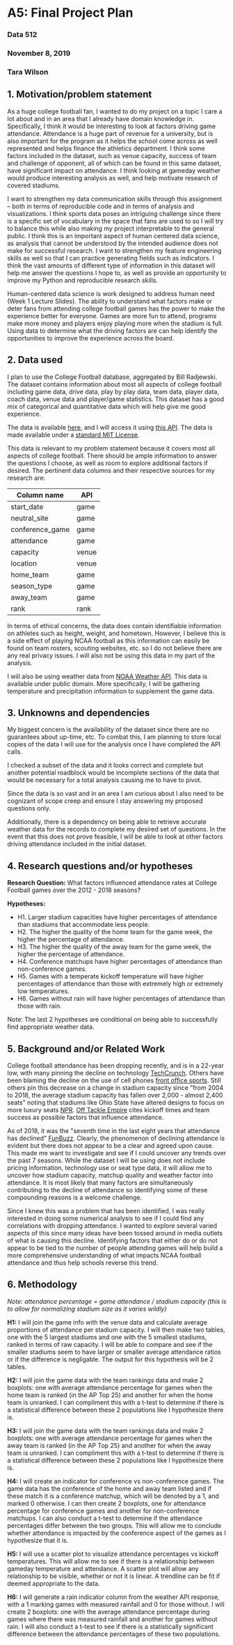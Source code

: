 # A5: Final Project Plan
### Data 512
### November 8, 2019
### Tara Wilson

## 1. Motivation/problem statement

As a huge college football fan, I wanted to do my project on a topic I care a lot about and in an area that I already have domain knowledge in. Specifically, I think it would be interesting to look at factors driving game attendance. Attendance is a huge part of revenue for a university, but is also important for the program as it helps the school come across as well represented and helps finance the athletics department. I think some factors included in the dataset, such as venue capacity, success of team and challenge of opponent, all of which can be found in this same dataset, have significant impact on attendance. I think looking at gameday weather would produce interesting analysis as well, and help motivate research of covered stadiums.

I want to strengthen my data communication skills through this assignment – both in terms of reproducible code and in terms of analysis and visualizations. I think sports data poses an intriguing challenge since there is a specific set of vocabulary in the space that fans are used to so I will try to balance this while also making my project interpretable to the general public. I think this is an important aspect of human centered data science, as analysis that cannot be understood by the intended audience does not make for successful research. I want to strengthen my feature engineering skills as well so that I can practice generating fields such as indicators. I think the vast amounts of different type of information in this dataset will help me answer the questions I hope to, as well as provide an opportunity to improve my Python and reproducible research skills.

Human-centered data science is work designed to address human need (Week 1 Lecture Slides). The ability to understand what factors make or deter fans from attending college football games has the power to make the experience better for everyone. Games are more fun to attend, programs make more money and players enjoy playing more when the stadium is full. Using data to determine what the driving factors are can help identify the opportunities to improve the experience across the board.

## 2. Data used

I plan to use the College Football database, aggregated by Bill Radjewski. The dataset contains information about most all aspects of college football including game data, drive data, play by play data, team data, player data, coach data, venue data and player/game statistics. This dataset has a good mix of categorical and quantitative data which will help give me good experience. 

The data is available [here](https://github.com/BlueSCar/cfb-database), and I will access it using [this API](https://api.collegefootballdata.com/api/docs/?url=/api-docs.json#/). The data is made available under a [standard MIT License](https://github.com/BlueSCar/cfb-database/blob/master/LICENSE).

This data is relevant to my problem statement because it covers most all aspects of college football. There should be ample information to answer the questions I choose, as well as room to explore additional factors if desired. The pertinent data columns and their respective sources for my research are:  

| Column name | API         |
|-------------|-------------|
| start_date  | game |
| neutral_site| game |
| conference_game|game|
| attendance  | game |
| capacity    | venue|
| location    | venue|
| home_team   | game |
| season_type | game |
| away_team   | game |
| rank        | rank |

In terms of ethical concerns, the data does contain identifiable information on athletes such as height, weight, and hometown. However, I believe this is a side effect of playing NCAA football as this information can easily be found on team rosters, scouting websites, etc. so I do not believe there are any real privacy issues. I will also not be using this data in my part of the analysis.

I will also be using weather data from [NOAA Weather API](https://www.noaa.gov/weather). This data is available under public domain. More specifically, I will be gathering temperature and precipitation information to supplement the game data.


## 3. Unknowns and dependencies

My biggest concern is the availability of the dataset since there are no guarantees about up-time, etc. To combat this, I am planning to store local copies of the data I will use for the analysis once I have completed the API calls. 

I checked a subset of the data and it looks correct and complete but another potential roadblock would be incomplete sections of the data that would be necessary for a total analysis causing me to have to pivot. 

Since the data is so vast and in an area I am curious about I also need to be cognizant of scope creep and ensure I stay answering my proposed questions only.

Additionally, there is a dependency on being able to retrieve accurate weather data for the records to complete my desired set of questions. In the event that this does not prove feasible, I will be able to look at other factors driving attendance included in the initial dataset.


## 4. Research questions and/or hypotheses

**Research Question:** What factors influenced attendance rates at College Football games over the 2012 - 2018 seasons?  

**Hypotheses:**
* H1. Larger stadium capacities have higher percentages of attendance than stadiums that accommodate less people.
* H2. The higher the quality of the home team for the game week, the higher the percentage of attendance.
* H3. The higher the quality of the away team for the game week, the higher the percentage of attendance.
* H4. Conference matchups have higher percentages of attendance than non-conference games.
* H5. Games with a temperate kickoff temperature will have higher percentages of attendance than those with extremely high or extremely low temperatures.
* H6. Games without rain will have higher percentages of attendance than those with rain.

Note: The last 2 hypotheses are conditional on being able to successfully find appropriate weather data.

## 5. Background and/or Related Work

College football attendance has been dropping recently, and is in a 22-year low, with many pinning the decline on technology [TechCrunch](https://techcrunch.com/2019/09/08/as-college-football-attendance-slumps-new-ways-to-ticket-may-hold-an-answer/). Others have been blaming the decline on the use of cell phones [front office sports](https://frntofficesport.com/college-football-attendance/). Still others pin this decrease on a change in stadium capacity since "from 2004 to 2018, the average stadium capacity has fallen over 2,000 - almost 2,400 seats" noting that stadiums like Ohio State have altered designs to focus on more luxury seats [NPR](https://www.npr.org/2019/08/24/753962604/attendance-drops-for-college-football). [Off Tackle Empire](https://www.offtackleempire.com/2019/7/24/20707199/millennials-terrible-phones-pat-fitzgerald-college-football-attendance-decline-big-ten-media-days) cites kickoff times and team success as possible factors that influence attendance. 

As of 2018, it was the "seventh time in the last eight years that attendance has declined" [FunBuzz](https://fanbuzz.com/college-football/cfb-attendance-2019/). Clearly, the phenomenon of declining attendance is evident but there does not appear to be a clear and agreed upon cause. This made me want to investigate and see if I could uncover any trends over the past 7 seasons. While the dataset I will be using does not include pricing information, technology use or seat type data, it will allow me to uncover how stadium capacity, matchup quality and weather factor into attendance. It is most likely that many factors are simultaneously contributing to the decline of attendance so identifying some of these compounding reasons is a welcome challenge. 

Since I knew this was a problem that has been identified, I was really interested in doing some numerical analysis to see if I could find any correlations with dropping attendance. I wanted to explore several varied aspects of this since many ideas have been tossed around in media outlets of what is causing this decline. Identifying factors that either do or do not appear to be tied to the number of people attending games will help build a more comprehensive understanding of what impacts NCAA football attendance and thus help schools reverse this trend.


## 6. Methodology

*Note: attendance percentage = game attendance / stadium capacity (this is to allow for normalizing stadium size as it varies wildly)*

**H1:**
I will join the game info with the venue data and calculate average proportions of attendance per stadium capacity. I will then make two tables, one with the 5 largest stadiums and one with the 5 smallest stadiums, ranked in terms of raw capacity. I will be able to compare and see if the smaller stadiums seem to have larger or smaller average attendance ratios or if the difference is negligable. The output for this hypothesis will be 2 tables.

**H2:**
I will join the game data with the team rankings data and make 2 boxplots: one with average attendance percentage for games when the home team is ranked (in the AP Top 25) and another for when the home team is unranked. I can compliment this with a t-test to determine if there is a statistical difference between these 2 populations like I hypothesize there is. 

**H3:**
I will join the game data with the team rankings data and make 2 boxplots: one with average attendance percentage for games when the away team is ranked (in the AP Top 25)  and another for when the away team is unranked. I can compliment this with a t-test to determine if there is a statistical difference between these 2 populations like I hypothesize there is. 

**H4:**
I will create an indicator for conference vs non-conference games. The game data has the conference of the home and away team listed and if these match it is a conference matchup, which will be denoted by a 1, and marked 0 otherwise. I can then create 2 boxplots, one for attendance percentage for conference games and another for non-conference matchups. I can also conduct a t-test to determine if the attendance percentages differ between the two groups. This will allow me to conclude whether attendance is impacted by the conference aspect of the games as I hypothesize that it is. 

**H5:**
I will use a scatter plot to visualize attendance percentages vs kickoff temperatures. This will allow me to see if there is a relationship between gameday temperature and attendance. A scatter plot will allow any relationship to be visible, whether or not it is linear. A trendline can be fit if deemed appropriate to the data.

**H6:**
I will generate a rain indicator column from the weather API response, with a 1 marking games with measured rainfall and 0 for those without. I will create 2 boxplots: one with the average attendance percentage during games where there was measured rainfall and another for games without rain. I will also conduct a t-test to see if there is a statistically significant difference between the attendance percentages of these two populations.
